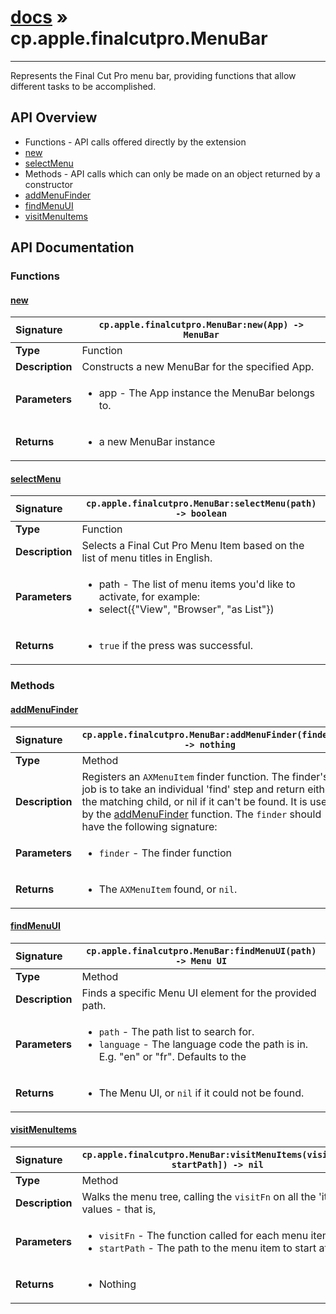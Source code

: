 # [docs](index.md) » cp.apple.finalcutpro.MenuBar
---

Represents the Final Cut Pro menu bar, providing functions that allow different tasks to be accomplished.

## API Overview
* Functions - API calls offered directly by the extension
 * [new](#new)
 * [selectMenu](#selectmenu)
* Methods - API calls which can only be made on an object returned by a constructor
 * [addMenuFinder](#addmenufinder)
 * [findMenuUI](#findmenuui)
 * [visitMenuItems](#visitmenuitems)

## API Documentation

### Functions

#### [new](#new)
| <span style="float: left;">**Signature**</span> | <span style="float: left;">`cp.apple.finalcutpro.MenuBar:new(App) -> MenuBar` </span>                                                          |
| -----------------------------------------------------|---------------------------------------------------------------------------------------------------------|
| **Type**                                             | Function                                                                                         |
| **Description**                                      | Constructs a new MenuBar for the specified App.                                                                                         |
| **Parameters**                                       | <ul><li>app - The App instance the MenuBar belongs to.</li></ul> |
| **Returns**                                          | <ul><li>a new MenuBar instance</li></ul>          |

#### [selectMenu](#selectmenu)
| <span style="float: left;">**Signature**</span> | <span style="float: left;">`cp.apple.finalcutpro.MenuBar:selectMenu(path) -> boolean` </span>                                                          |
| -----------------------------------------------------|---------------------------------------------------------------------------------------------------------|
| **Type**                                             | Function                                                                                         |
| **Description**                                      | Selects a Final Cut Pro Menu Item based on the list of menu titles in English.                                                                                         |
| **Parameters**                                       | <ul><li>path - The list of menu items you'd like to activate, for example:</li><li>           select({"View", "Browser", "as List"})</li></ul> |
| **Returns**                                          | <ul><li>`true` if the press was successful.</li></ul>          |

### Methods

#### [addMenuFinder](#addmenufinder)
| <span style="float: left;">**Signature**</span> | <span style="float: left;">`cp.apple.finalcutpro.MenuBar:addMenuFinder(finder) -> nothing` </span>                                                          |
| -----------------------------------------------------|---------------------------------------------------------------------------------------------------------|
| **Type**                                             | Method                                                                                         |
| **Description**                                      | Registers an `AXMenuItem` finder function. The finder's job is to take an individual 'find' step and return either the matching child, or nil if it can't be found. It is used by the [addMenuFinder](#addMenuFinder) function. The `finder` should have the following signature:                                                                                         |
| **Parameters**                                       | <ul><li>`finder`		- The finder function</li></ul> |
| **Returns**                                          | <ul><li>The `AXMenuItem` found, or `nil`.</li></ul>          |

#### [findMenuUI](#findmenuui)
| <span style="float: left;">**Signature**</span> | <span style="float: left;">`cp.apple.finalcutpro.MenuBar:findMenuUI(path) -> Menu UI` </span>                                                          |
| -----------------------------------------------------|---------------------------------------------------------------------------------------------------------|
| **Type**                                             | Method                                                                                         |
| **Description**                                      | Finds a specific Menu UI element for the provided path.                                                                                         |
| **Parameters**                                       | <ul><li>`path`		- The path list to search for.</li><li>`language`	- The language code the path is in. E.g. "en" or "fr". Defaults to the</li></ul> |
| **Returns**                                          | <ul><li>The Menu UI, or `nil` if it could not be found.</li></ul>          |

#### [visitMenuItems](#visitmenuitems)
| <span style="float: left;">**Signature**</span> | <span style="float: left;">`cp.apple.finalcutpro.MenuBar:visitMenuItems(visitFn[, startPath]) -> nil` </span>                                                          |
| -----------------------------------------------------|---------------------------------------------------------------------------------------------------------|
| **Type**                                             | Method                                                                                         |
| **Description**                                      | Walks the menu tree, calling the `visitFn` on all the 'item' values - that is,                                                                                         |
| **Parameters**                                       | <ul><li>`visitFn`	- The function called for each menu item.</li><li>`startPath`	- The path to the menu item to start at.</li></ul> |
| **Returns**                                          | <ul><li>Nothing</li></ul>          |

